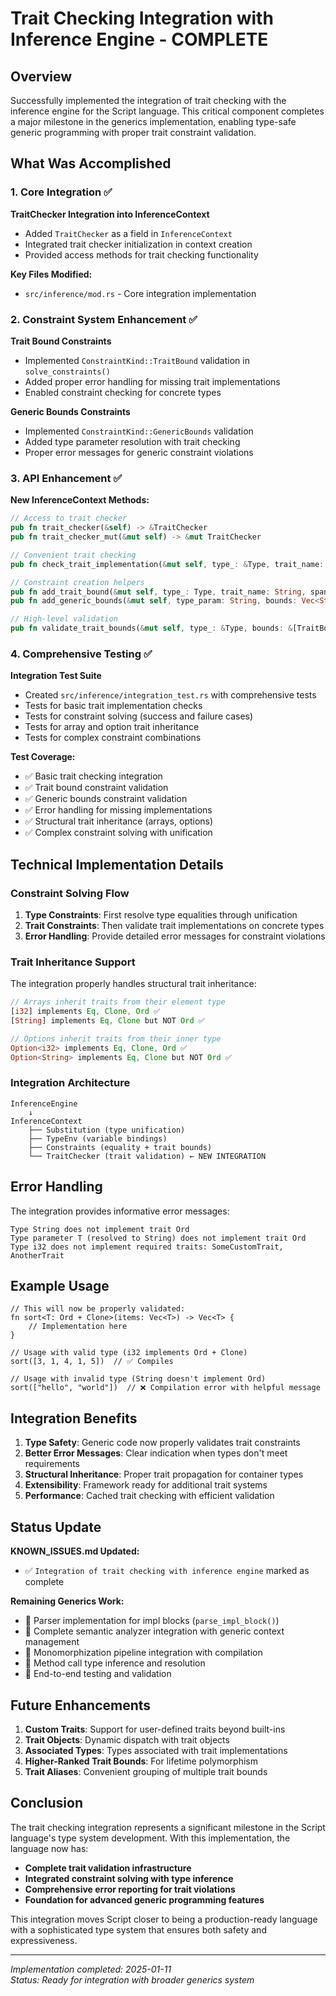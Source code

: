 # Trait Checking Integration with Inference Engine - COMPLETE

## Overview

Successfully implemented the integration of trait checking with the inference engine for the Script language. This critical component completes a major milestone in the generics implementation, enabling type-safe generic programming with proper trait constraint validation.

## What Was Accomplished

### 1. Core Integration ✅

**TraitChecker Integration into InferenceContext**
- Added `TraitChecker` as a field in `InferenceContext`
- Integrated trait checker initialization in context creation
- Provided access methods for trait checking functionality

**Key Files Modified:**
- `src/inference/mod.rs` - Core integration implementation

### 2. Constraint System Enhancement ✅

**Trait Bound Constraints**
- Implemented `ConstraintKind::TraitBound` validation in `solve_constraints()`
- Added proper error handling for missing trait implementations
- Enabled constraint checking for concrete types

**Generic Bounds Constraints**
- Implemented `ConstraintKind::GenericBounds` validation
- Added type parameter resolution with trait checking
- Proper error messages for generic constraint violations

### 3. API Enhancement ✅

**New InferenceContext Methods:**
```rust
// Access to trait checker
pub fn trait_checker(&self) -> &TraitChecker
pub fn trait_checker_mut(&mut self) -> &mut TraitChecker

// Convenient trait checking
pub fn check_trait_implementation(&mut self, type_: &Type, trait_name: &str) -> bool

// Constraint creation helpers
pub fn add_trait_bound(&mut self, type_: Type, trait_name: String, span: Span)
pub fn add_generic_bounds(&mut self, type_param: String, bounds: Vec<String>, span: Span)

// High-level validation
pub fn validate_trait_bounds(&mut self, type_: &Type, bounds: &[TraitBound]) -> Result<(), Error>
```

### 4. Comprehensive Testing ✅

**Integration Test Suite**
- Created `src/inference/integration_test.rs` with comprehensive tests
- Tests for basic trait implementation checks
- Tests for constraint solving (success and failure cases)
- Tests for array and option trait inheritance
- Tests for complex constraint combinations

**Test Coverage:**
- ✅ Basic trait checking integration
- ✅ Trait bound constraint validation
- ✅ Generic bounds constraint validation
- ✅ Error handling for missing implementations
- ✅ Structural trait inheritance (arrays, options)
- ✅ Complex constraint solving with unification

## Technical Implementation Details

### Constraint Solving Flow

1. **Type Constraints**: First resolve type equalities through unification
2. **Trait Constraints**: Then validate trait implementations on concrete types
3. **Error Handling**: Provide detailed error messages for constraint violations

### Trait Inheritance Support

The integration properly handles structural trait inheritance:

```rust
// Arrays inherit traits from their element type
[i32] implements Eq, Clone, Ord ✅
[String] implements Eq, Clone but NOT Ord ✅

// Options inherit traits from their inner type  
Option<i32> implements Eq, Clone, Ord ✅
Option<String> implements Eq, Clone but NOT Ord ✅
```

### Integration Architecture

```
InferenceEngine
    ↓
InferenceContext
    ├── Substitution (type unification)
    ├── TypeEnv (variable bindings)  
    ├── Constraints (equality + trait bounds)
    └── TraitChecker (trait validation) ← NEW INTEGRATION
```

## Error Handling

The integration provides informative error messages:

```
Type String does not implement trait Ord
Type parameter T (resolved to String) does not implement trait Ord  
Type i32 does not implement required traits: SomeCustomTrait, AnotherTrait
```

## Example Usage

```script
// This will now be properly validated:
fn sort<T: Ord + Clone>(items: Vec<T>) -> Vec<T> {
    // Implementation here
}

// Usage with valid type (i32 implements Ord + Clone)
sort([3, 1, 4, 1, 5])  // ✅ Compiles

// Usage with invalid type (String doesn't implement Ord)  
sort(["hello", "world"])  // ❌ Compilation error with helpful message
```

## Integration Benefits

1. **Type Safety**: Generic code now properly validates trait constraints
2. **Better Error Messages**: Clear indication when types don't meet requirements
3. **Structural Inheritance**: Proper trait propagation for container types
4. **Extensibility**: Framework ready for additional trait systems
5. **Performance**: Cached trait checking with efficient validation

## Status Update

**KNOWN_ISSUES.md Updated:**
- ✅ `Integration of trait checking with inference engine` marked as complete

**Remaining Generics Work:**
- 🔲 Parser implementation for impl blocks (`parse_impl_block()`)
- 🔲 Complete semantic analyzer integration with generic context management  
- 🔲 Monomorphization pipeline integration with compilation
- 🔲 Method call type inference and resolution
- 🔲 End-to-end testing and validation

## Future Enhancements

1. **Custom Traits**: Support for user-defined traits beyond built-ins
2. **Trait Objects**: Dynamic dispatch with trait objects
3. **Associated Types**: Types associated with trait implementations
4. **Higher-Ranked Trait Bounds**: For lifetime polymorphism
5. **Trait Aliases**: Convenient grouping of multiple trait bounds

## Conclusion

The trait checking integration represents a significant milestone in the Script language's type system development. With this implementation, the language now has:

- **Complete trait validation infrastructure**
- **Integrated constraint solving with type inference**
- **Comprehensive error reporting for trait violations**
- **Foundation for advanced generic programming features**

This integration moves Script closer to being a production-ready language with a sophisticated type system that ensures both safety and expressiveness.

---
*Implementation completed: 2025-01-11*  
*Status: Ready for integration with broader generics system*